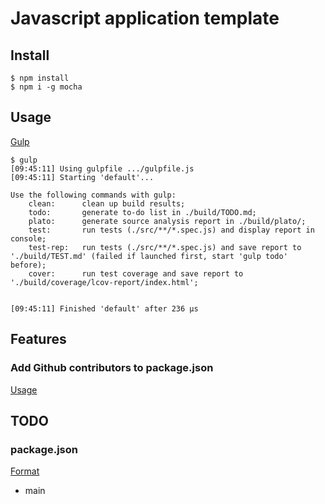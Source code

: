 # Javascript application template


## Install

    $ npm install
    $ npm i -g mocha


## Usage
[Gulp](https://github.com/gulpjs/gulp)

    $ gulp
    [09:45:11] Using gulpfile .../gulpfile.js
    [09:45:11] Starting 'default'...
    
    Use the following commands with gulp:
        clean:      clean up build results;
        todo:       generate to-do list in ./build/TODO.md;
        plato:      generate source analysis report in ./build/plato/;
        test:       run tests (./src/**/*.spec.js) and display report in console;
        test-rep:   run tests (./src/**/*.spec.js) and save report to './build/TEST.md' (failed if launched first, start 'gulp todo' before);
        cover:      run test coverage and save report to './build/coverage/lcov-report/index.html';
    
    
    [09:45:11] Finished 'default' after 236 µs




## Features

### Add Github contributors to package.json
[Usage](https://github.com/jakeleboeuf/contributor)


## TODO

### package.json
[Format](https://docs.npmjs.com/files/package.json)

* main
